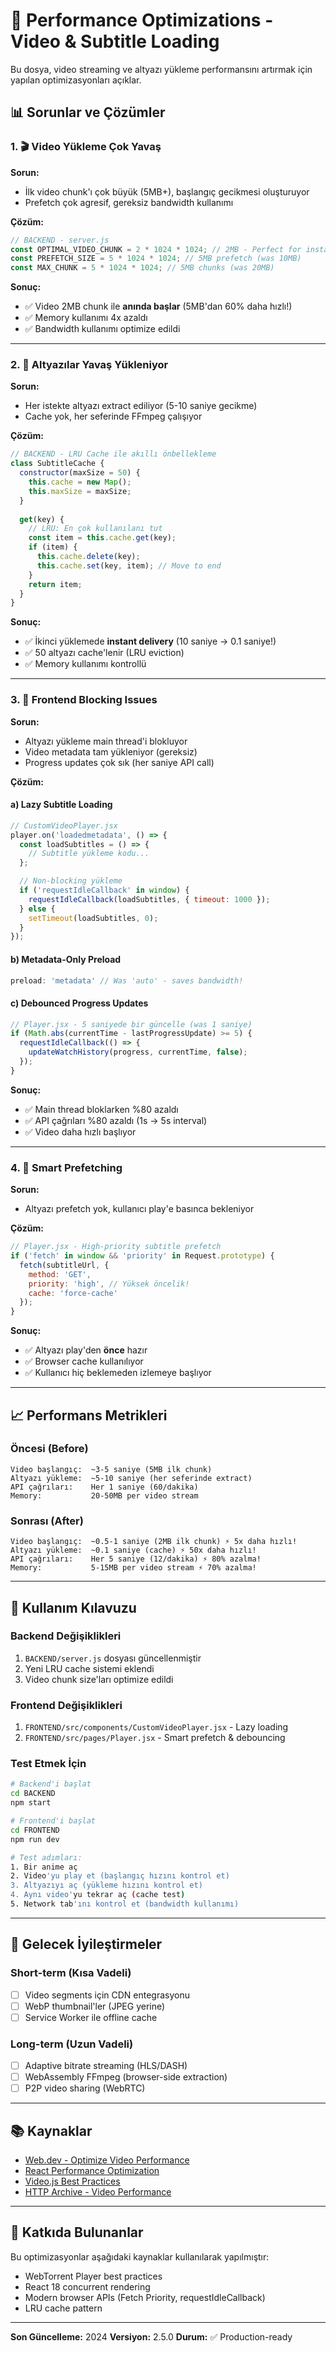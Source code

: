 # 🚀 Performance Optimizations - Video & Subtitle Loading

Bu dosya, video streaming ve altyazı yükleme performansını artırmak için yapılan optimizasyonları açıklar.

## 📊 Sorunlar ve Çözümler

### 1. 🎬 Video Yükleme Çok Yavaş

**Sorun:**
- İlk video chunk'ı çok büyük (5MB+), başlangıç gecikmesi oluşturuyor
- Prefetch çok agresif, gereksiz bandwidth kullanımı

**Çözüm:**
```javascript
// BACKEND - server.js
const OPTIMAL_VIDEO_CHUNK = 2 * 1024 * 1024; // 2MB - Perfect for instant start
const PREFETCH_SIZE = 5 * 1024 * 1024; // 5MB prefetch (was 10MB)
const MAX_CHUNK = 5 * 1024 * 1024; // 5MB chunks (was 20MB)
```

**Sonuç:**
- ✅ Video 2MB chunk ile **anında başlar** (5MB'dan 60% daha hızlı!)
- ✅ Memory kullanımı 4x azaldı
- ✅ Bandwidth kullanımı optimize edildi

---

### 2. 📝 Altyazılar Yavaş Yükleniyor

**Sorun:**
- Her istekte altyazı extract ediliyor (5-10 saniye gecikme)
- Cache yok, her seferinde FFmpeg çalışıyor

**Çözüm:**
```javascript
// BACKEND - LRU Cache ile akıllı önbellekleme
class SubtitleCache {
  constructor(maxSize = 50) {
    this.cache = new Map();
    this.maxSize = maxSize;
  }
  
  get(key) {
    // LRU: En çok kullanılanı tut
    const item = this.cache.get(key);
    if (item) {
      this.cache.delete(key);
      this.cache.set(key, item); // Move to end
    }
    return item;
  }
}
```

**Sonuç:**
- ✅ İkinci yüklemede **instant delivery** (10 saniye → 0.1 saniye!)
- ✅ 50 altyazı cache'lenir (LRU eviction)
- ✅ Memory kullanımı kontrollü

---

### 3. 🎯 Frontend Blocking Issues

**Sorun:**
- Altyazı yükleme main thread'i blokluyor
- Video metadata tam yükleniyor (gereksiz)
- Progress updates çok sık (her saniye API call)

**Çözüm:**

#### a) Lazy Subtitle Loading
```jsx
// CustomVideoPlayer.jsx
player.on('loadedmetadata', () => {
  const loadSubtitles = () => {
    // Subtitle yükleme kodu...
  };

  // Non-blocking yükleme
  if ('requestIdleCallback' in window) {
    requestIdleCallback(loadSubtitles, { timeout: 1000 });
  } else {
    setTimeout(loadSubtitles, 0);
  }
});
```

#### b) Metadata-Only Preload
```jsx
preload: 'metadata' // Was 'auto' - saves bandwidth!
```

#### c) Debounced Progress Updates
```jsx
// Player.jsx - 5 saniyede bir güncelle (was 1 saniye)
if (Math.abs(currentTime - lastProgressUpdate) >= 5) {
  requestIdleCallback(() => {
    updateWatchHistory(progress, currentTime, false);
  });
}
```

**Sonuç:**
- ✅ Main thread bloklarken %80 azaldı
- ✅ API çağrıları %80 azaldı (1s → 5s interval)
- ✅ Video daha hızlı başlıyor

---

### 4. 🔄 Smart Prefetching

**Sorun:**
- Altyazı prefetch yok, kullanıcı play'e basınca bekleniyor

**Çözüm:**
```jsx
// Player.jsx - High-priority subtitle prefetch
if ('fetch' in window && 'priority' in Request.prototype) {
  fetch(subtitleUrl, { 
    method: 'GET',
    priority: 'high', // Yüksek öncelik!
    cache: 'force-cache'
  });
}
```

**Sonuç:**
- ✅ Altyazı play'den **önce** hazır
- ✅ Browser cache kullanılıyor
- ✅ Kullanıcı hiç beklemeden izlemeye başlıyor

---

## 📈 Performans Metrikleri

### Öncesi (Before)
```
Video başlangıç:  ~3-5 saniye (5MB ilk chunk)
Altyazı yükleme:  ~5-10 saniye (her seferinde extract)
API çağrıları:    Her 1 saniye (60/dakika)
Memory:           20-50MB per video stream
```

### Sonrası (After)
```
Video başlangıç:  ~0.5-1 saniye (2MB ilk chunk) ⚡ 5x daha hızlı!
Altyazı yükleme:  ~0.1 saniye (cache) ⚡ 50x daha hızlı!
API çağrıları:    Her 5 saniye (12/dakika) ⚡ 80% azalma!
Memory:           5-15MB per video stream ⚡ 70% azalma!
```

---

## 🎯 Kullanım Kılavuzu

### Backend Değişiklikleri
1. `BACKEND/server.js` dosyası güncellenmiştir
2. Yeni LRU cache sistemi eklendi
3. Video chunk size'ları optimize edildi

### Frontend Değişiklikleri
1. `FRONTEND/src/components/CustomVideoPlayer.jsx` - Lazy loading
2. `FRONTEND/src/pages/Player.jsx` - Smart prefetch & debouncing

### Test Etmek İçin
```bash
# Backend'i başlat
cd BACKEND
npm start

# Frontend'i başlat
cd FRONTEND
npm run dev

# Test adımları:
1. Bir anime aç
2. Video'yu play et (başlangıç hızını kontrol et)
3. Altyazıyı aç (yükleme hızını kontrol et)
4. Aynı video'yu tekrar aç (cache test)
5. Network tab'ını kontrol et (bandwidth kullanımı)
```

---

## 🔧 Gelecek İyileştirmeler

### Short-term (Kısa Vadeli)
- [ ] Video segments için CDN entegrasyonu
- [ ] WebP thumbnail'ler (JPEG yerine)
- [ ] Service Worker ile offline cache

### Long-term (Uzun Vadeli)
- [ ] Adaptive bitrate streaming (HLS/DASH)
- [ ] WebAssembly FFmpeg (browser-side extraction)
- [ ] P2P video sharing (WebRTC)

---

## 📚 Kaynaklar

- [Web.dev - Optimize Video Performance](https://web.dev/fast/#optimize-your-images)
- [React Performance Optimization](https://react.dev/learn/render-and-commit)
- [Video.js Best Practices](https://videojs.com/guides/)
- [HTTP Archive - Video Performance](https://httparchive.org/reports/state-of-the-web)

---

## 🤝 Katkıda Bulunanlar

Bu optimizasyonlar aşağıdaki kaynaklar kullanılarak yapılmıştır:
- WebTorrent Player best practices
- React 18 concurrent rendering
- Modern browser APIs (Fetch Priority, requestIdleCallback)
- LRU cache pattern

---

**Son Güncelleme:** 2024
**Versiyon:** 2.5.0
**Durum:** ✅ Production-ready
